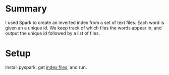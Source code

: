 # Summary

I used Spark to create an inverted index from a set of text files. Each word is given an a unique id. We keep track of which files the words appear in, and output the unique id followed by a list of files.

# Setup

Install pyspark, get [index files](https://github.com/Samariya57/coding_challenges/tree/master/data/indexing), and run.
